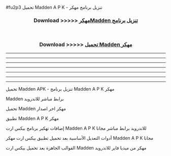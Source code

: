 #fu2p3 تحميل Madden  A P K - تنزيل برنامج مهكر



<div align="center">
<h3>Download >>>>> <a href="https://runaway1.web.app/?sq=Madden ">مهكرMadden  تنزيل برنامج</a></h3><br>

<h3>Download >>>>> <a href="https://runaway1.web.app/?sq=Madden ">تحميل Madden  مهكر</a></h3>
</div>


----------------------------------------------------------

----------------------------------------------------------

----------------------------------------------------------

----------------------------------------------------------

----------------------------------------------------------

----------------------------------------------------------

----------------------------------------------------------

تحميل Madden  APK - تنزيل برنامج Madden  A P K مهكر

Madden  برابط مباشر للاندرويد

تحميل Madden  مهكر اخر اصدار

تطبيق Madden  A P K مهكر

إضافات تهكير برنامج بيكس ارت Madden  A P K للاندرويد برابط مباشر مجانا

أدوات التعديل الأساسية بعد تحميل تطبيق بيكس ارت مهكر Madden  A P K مجانا

القوالب الجاهزة بعد تحميل بيكس ارت Madden  مهكر من ميديا فاير للاندرويد


